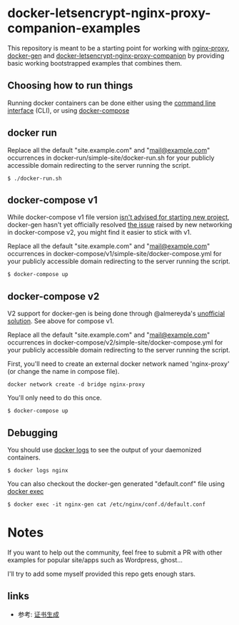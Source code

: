 # docker-letsencrypt-nginx-proxy-companion-examples

This repository is meant to be a starting point for working with [nginx-proxy](https://github.com/jwilder/nginx-proxy), [docker-gen](https://github.com/jwilder/docker-gen) and [docker-letsencrypt-nginx-proxy-companion](https://github.com/JrCs/docker-letsencrypt-nginx-proxy-companion) by providing basic working bootstrapped examples that combines them.

## Choosing how to run things

Running docker containers can be done either using the [command line interface](https://docs.docker.com/engine/reference/commandline/cli/) (CLI), or using [docker-compose](https://docs.docker.com/compose/overview/)

## docker run

Replace all the default "site.example.com" and "mail@example.com" occurrences in docker-run/simple-site/docker-run.sh for your publicly accessible domain redirecting to the server running the script.

```
$ ./docker-run.sh
```

## docker-compose v1

While docker-compose v1 file version [isn't advised for starting new project](https://docs.docker.com/compose/compose-file/#upgrading), docker-gen hasn't yet officially resolved [the issue](https://github.com/jwilder/nginx-proxy/issues/304) raised by new networking in docker-compose v2, you might find it easier to stick with v1.

Replace all the default "site.example.com" and "mail@example.com" occurrences in docker-compose/v1/simple-site/docker-compose.yml for your publicly accessible domain redirecting to the server running the script.

```
$ docker-compose up
```

## docker-compose v2

V2 support for docker-gen is being done through @almereyda's [unofficial solution](https://github.com/jwilder/nginx-proxy/issues/304#issuecomment-189775983). See above for compose v1.

Replace all the default "site.example.com" and "mail@example.com" occurrences in docker-compose/v2/simple-site/docker-compose.yml for your publicly accessible domain redirecting to the server running the script.

First, you'll need to create an external docker network named 'nginx-proxy' (or change the name in compose file).

```
docker network create -d bridge nginx-proxy
```

You'll only need to do this once.

```
$ docker-compose up
```

## Debugging

You should use [docker logs](https://docs.docker.com/engine/reference/commandline/logs/) to see the output of your daemonized containers.

```
$ docker logs nginx
```

You can also checkout the docker-gen generated "default.conf" file using [docker exec](https://docs.docker.com/engine/reference/commandline/exec/)

```
$ docker exec -it nginx-gen cat /etc/nginx/conf.d/default.conf
```

# Notes

If you want to help out the community, feel free to submit a PR with other examples for popular site/apps such as Wordpress, ghost...

I'll try to add some myself provided this repo gets enough stars.


## links
   * 参考: [证书生成](<http://www.cnblogs.com/flasheryu/p/5776492.html>)

